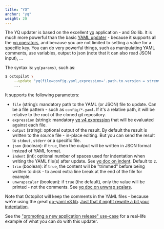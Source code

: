 ```yaml
---
title: "YQ"
anchor: "yq"
weight: 20
---
```


The YQ updater is based on the excellent [yq](https://github.com/mikefarah/yq) application - and Go lib. It is much more powerful than the basic [YAML updater](#yaml) - because it supports all the [yq operators](https://mikefarah.gitbook.io/yq/operators), and because you are not limited to setting a value for a specific key. You can do very powerful things, such as manipulating YAML comments, use variables, output to json (note that it can also read JSON input), ...

The syntax is: `yq(params)`, such as:

```bash
$ octopilot \
    --update "yq(file=config.yaml,expression='.path.to.version = strenv(VERSION)')" \
    ...
```

It supports the following parameters:

- `file` (string): mandatory path to the YAML (or JSON) file to update. Can be a file pattern - such as `config/*.yaml`. If it's a relative path, it will be relative to the root of the cloned git repository.
- `expression` (string): mandatory [yq v4 expression](https://mikefarah.gitbook.io/yq/commands/evaluate) that will be evaluated against each file.
- `output` (string): optional output of the result. By default the result is written to the source file - in-place editing. But you can send the result to `stdout`, `stderr` or a specific file.
- `json` (boolean): if `true`, then the output will be written in JSON format instead of YAML format.
- `indent` (int): optional number of spaces used for indentation when writing the YAML file(s) after update. See [yq doc on indent](https://mikefarah.gitbook.io/yq/usage/output-format#indent). Default to `2`.
- `trim` (boolean): if `true`, the content will be "trimmed" before being written to disk - to avoid extra line break at the end of the file for example.
- `unwrapscalar` (boolean): if `true` (the default), only the value will be printed - not the comments. See [yq doc on unwrap scalars](https://mikefarah.gitbook.io/yq/usage/output-format#unwrap-scalars).

Note that Octopilot will keep the comments in the YAML files - because we're using the great [go-yaml v3 lib](https://github.com/go-yaml/yaml/tree/v3). [Just that it might rewrite a bit your indentation](https://mikefarah.gitbook.io/yq/usage/output-format#indent).

See the ["promoting a new application release" use-case](#use-case-app-promotion) for a real-life example of what you can do with this updater.
